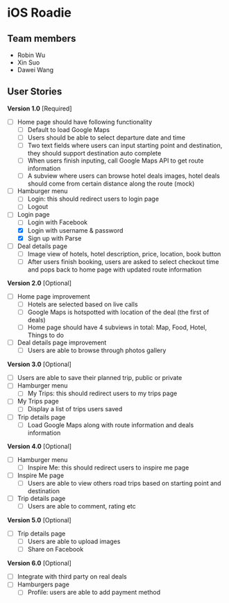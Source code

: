 # iOS Roadie
## Team members
- Robin Wu
- Xin Suo
- Dawei Wang

## User Stories

**Version 1.0** [Required]

- [ ] Home page should have following functionality
	- [ ] Default to load Google Maps
	- [ ] Users should be able to select departure date and time
	- [ ] Two text fields where users can input starting point and destination, they should support destination auto complete
	- [ ] When users finish inputing, call Google Maps API to get route information
	- [ ] A subview where users can browse hotel deals images, hotel deals should come from certain distance along the route (mock)
- [ ] Hamburger menu
	- [ ] Login: this should redirect users to login page
	- [ ] Logout
- [ ] Login page
	- [ ] Login with Facebook
	- [X] Login with username & password
	- [X] Sign up with Parse
- [ ] Deal details page
	- [ ] Image view of hotels, hotel description, price, location, book button
	- [ ] After users finish booking, users are asked to select checkout time and pops back to home page with updated route information

**Version 2.0** [Optional]

- [ ] Home page improvement
	- [ ] Hotels are selected based on live calls
	- [ ] Google Maps is hotspotted with location of the deal (the first of deals)
	- [ ] Home page should have 4 subviews in total: Map, Food, Hotel, Things to do
- [ ] Deal details page improvement
	- [ ] Users are able to browse through photos gallery

**Version 3.0** [Optional]

- [ ] Users are able to save their planned trip, public or private
- [ ] Hamburger menu
	- [ ] My Trips: this should redirect users to my trips page
- [ ] My Trips page
	- [ ] Display a list of trips users saved
- [ ] Trip details page
	- [ ] Load Google Maps along with route information and deals information

**Version 4.0** [Optional]

- [ ] Hamburger menu
	- [ ] Inspire Me: this should redirect users to inspire me page
- [ ] Inspire Me page
	- [ ] Users are able to view others road trips based on starting point and destination
- [ ] Trip details page
	- [ ] Users are able to comment, rating etc

**Version 5.0** [Optional]

- [ ] Trip details page
	- [ ] Users are able to upload images
	- [ ] Share on Facebook

**Version 6.0** [Optional]

- [ ] Integrate with third party on real deals
- [ ] Hamburgers page
	- [ ] Profile: users are able to add payment method
